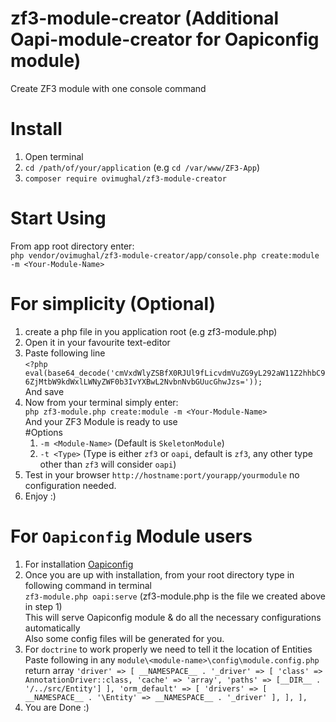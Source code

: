 # zf3-module-creator (Additional Oapi-module-creator for Oapiconfig module)
Create ZF3 module with one console command

# Install
1. Open terminal
2. `cd /path/of/your/application` (e.g `cd /var/www/ZF3-App`)
3. `composer require ovimughal/zf3-module-creator`

# Start Using
From app root directory enter: <br>
`php vendor/ovimughal/zf3-module-creator/app/console.php create:module -m <Your-Module-Name>`

# For simplicity (Optional)
1. create a php file in you application root (e.g zf3-module.php)
2. Open it in your favourite text-editor
3. Paste following line <br>
    `<?php eval(base64_decode('cmVxdWlyZSBfX0RJUl9fLicvdmVuZG9yL292aW11Z2hhbC96ZjMtbW9kdWxlLWNyZWF0b3IvYXBwL2NvbnNvbGUucGhwJzs='));`<br>
   And save
4. Now from your terminal simply enter:<br>
    `php zf3-module.php create:module -m <Your-Module-Name>`<br>
   And your ZF3 Module is ready to use <br>
   #Options
   1. `-m <Module-Name>` (Default is `SkeletonModule`)
   2. `-t <Type>` (Type is either `zf3` or `oapi`, default is `zf3`, any other type other than `zf3` will consider `oapi`)
5. Test in your browser `http://hostname:port/yourapp/yourmodule` no configuration needed.
6. Enjoy :)

# For `Oapiconfig` Module users
1. For installation <a href='https://github.com/ovimughal/oapiconfig'>Oapiconfig</a>
2. Once you are up with installation, from your root directory type in following command in terminal<br>
    `zf3-module.php oapi:serve` (zf3-module.php is the file we created above in step 1)<br>
   This will serve Oapiconfig module & do all the necessary configurations automatically<br>
   Also some config files will be generated for you.
3. For `doctrine` to work properly we need to tell it the location of Entities<br>
   Paste following in any `module\<module-name>\config\module.config.php` return array
   `'driver' => [
            __NAMESPACE__ . '_driver' => [
                'class' => AnnotationDriver::class,
                'cache' => 'array',
                'paths' => [__DIR__ . '/../src/Entity']
            ],
            'orm_default' => [
                'drivers' => [
                    __NAMESPACE__ . '\Entity' => __NAMESPACE__ . '_driver'
                ],
            ],
        ],`
4. You are Done :)
